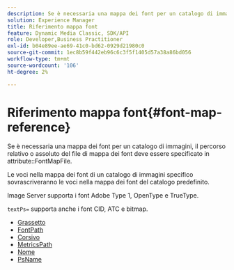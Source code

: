 ```yaml
---
description: Se è necessaria una mappa dei font per un catalogo di immagini, il percorso relativo o assoluto del file di mappa dei font deve essere specificato nell'attributo FontMapFile.
solution: Experience Manager
title: Riferimento mappa font
feature: Dynamic Media Classic, SDK/API
role: Developer,Business Practitioner
exl-id: b04e89ee-ae69-41c0-bd62-0929d21980c0
source-git-commit: 1ec8b59f442eb96c6c3f5f1405d57a38a86bd056
workflow-type: tm+mt
source-wordcount: '106'
ht-degree: 2%

---
```


# Riferimento mappa font{#font-map-reference}

Se è necessaria una mappa dei font per un catalogo di immagini, il percorso relativo o assoluto del file di mappa dei font deve essere specificato in attribute::FontMapFile.

Le voci nella mappa dei font di un catalogo di immagini specifico sovrascriveranno le voci nella mappa dei font del catalogo predefinito.

Image Server supporta i font Adobe Type 1, OpenType e TrueType.

`textPs=` supporta anche i font CID, ATC e bitmap.

* [Grassetto](r-bold-font.md)
* [FontPath](r-fontpath-font.md)
* [Corsivo](r-italic-font.md)
* [MetricsPath](r-metricspath-font.md)
* [Nome](r-name-font.md)
* [PsName](r-psname-font.md)
